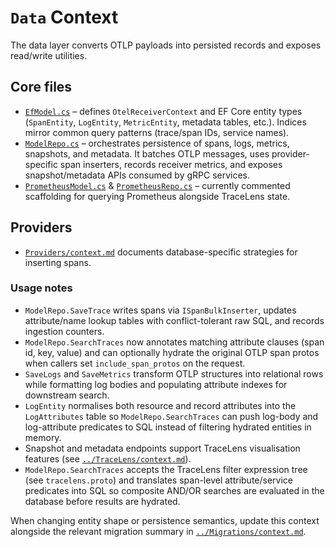 # `Data` Context

The data layer converts OTLP payloads into persisted records and exposes read/write utilities.

## Core files
- [`EfModel.cs`](EfModel.cs) – defines `OtelReceiverContext` and EF Core entity types (`SpanEntity`, `LogEntity`, `MetricEntity`, metadata tables, etc.). Indices mirror common query patterns (trace/span IDs, service names).
- [`ModelRepo.cs`](ModelRepo.cs) – orchestrates persistence of spans, logs, metrics, snapshots, and metadata. It batches OTLP messages, uses provider-specific span inserters, records receiver metrics, and exposes snapshot/metadata APIs consumed by gRPC services.
- [`PrometheusModel.cs`](PrometheusModel.cs) & [`PrometheusRepo.cs`](PrometheusRepo.cs) – currently commented scaffolding for querying Prometheus alongside TraceLens state.

## Providers
- [`Providers/context.md`](Providers/context.md) documents database-specific strategies for inserting spans.

### Usage notes
- `ModelRepo.SaveTrace` writes spans via `ISpanBulkInserter`, updates attribute/name lookup tables with conflict-tolerant raw SQL, and records ingestion counters.
- `ModelRepo.SearchTraces` now annotates matching attribute clauses (span id, key, value) and can optionally hydrate the original OTLP span protos when callers set `include_span_protos` on the request.
- `SaveLogs` and `SaveMetrics` transform OTLP structures into relational rows while formatting log bodies and populating attribute indexes for downstream search.
- `LogEntity` normalises both resource and record attributes into the `LogAttributes` table so `ModelRepo.SearchTraces` can push log-body and log-attribute predicates to SQL instead of filtering hydrated entities in memory.
- Snapshot and metadata endpoints support TraceLens visualisation features (see [`../TraceLens/context.md`](../TraceLens/context.md)).
- `ModelRepo.SearchTraces` accepts the TraceLens filter expression tree (see `tracelens.proto`) and translates span-level attribute/service predicates into SQL so composite AND/OR searches are evaluated in the database before results are hydrated.

When changing entity shape or persistence semantics, update this context alongside the relevant migration summary in [`../Migrations/context.md`](../Migrations/context.md).

